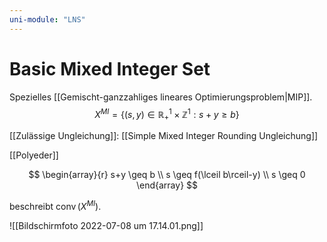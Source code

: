 ```yaml
---
uni-module: "LNS"
---
```


# Basic Mixed Integer Set

Spezielles [[Gemischt-ganzzahliges lineares Optimierungsproblem|MIP]].
$$X^{M I}=\left\{(s, y) \in \mathbb{R}_{+}^{1} \times \mathbb{Z}^{1}: s+y \geq b\right\}$$

[[Zulässige Ungleichung]]: [[Simple Mixed Integer Rounding Ungleichung]]

[[Polyeder]]

$$
\begin{array}{r}
s+y \geq b \\
s \geq f(\lceil b\rceil-y) \\
s \geq 0
\end{array}
$$

beschreibt $\operatorname{conv}(X^{M I})$.

![[Bildschirmfoto 2022-07-08 um 17.14.01.png]]
